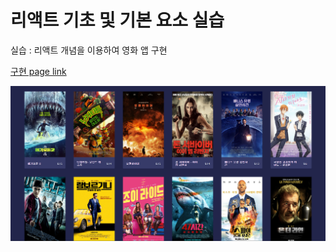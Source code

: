 # 리액트 기초 및 기본 요소 실습

실습 : 리액트 개념을 이용하여 영화 앱 구현

[구현 page link](https://promleepractice3.netlify.app/)  

![구현 image](result.png)
